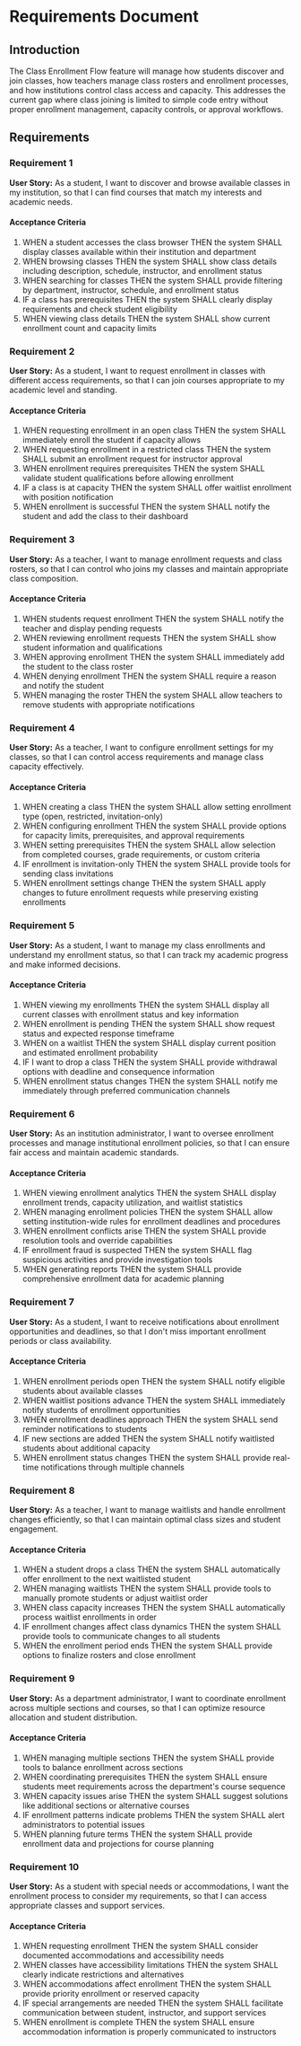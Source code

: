 # Requirements Document

## Introduction

The Class Enrollment Flow feature will manage how students discover and join classes, how teachers manage class rosters and enrollment processes, and how institutions control class access and capacity. This addresses the current gap where class joining is limited to simple code entry without proper enrollment management, capacity controls, or approval workflows.

## Requirements

### Requirement 1

**User Story:** As a student, I want to discover and browse available classes in my institution, so that I can find courses that match my interests and academic needs.

#### Acceptance Criteria

1. WHEN a student accesses the class browser THEN the system SHALL display classes available within their institution and department
2. WHEN browsing classes THEN the system SHALL show class details including description, schedule, instructor, and enrollment status
3. WHEN searching for classes THEN the system SHALL provide filtering by department, instructor, schedule, and enrollment status
4. IF a class has prerequisites THEN the system SHALL clearly display requirements and check student eligibility
5. WHEN viewing class details THEN the system SHALL show current enrollment count and capacity limits

### Requirement 2

**User Story:** As a student, I want to request enrollment in classes with different access requirements, so that I can join courses appropriate to my academic level and standing.

#### Acceptance Criteria

1. WHEN requesting enrollment in an open class THEN the system SHALL immediately enroll the student if capacity allows
2. WHEN requesting enrollment in a restricted class THEN the system SHALL submit an enrollment request for instructor approval
3. WHEN enrollment requires prerequisites THEN the system SHALL validate student qualifications before allowing enrollment
4. IF a class is at capacity THEN the system SHALL offer waitlist enrollment with position notification
5. WHEN enrollment is successful THEN the system SHALL notify the student and add the class to their dashboard

### Requirement 3

**User Story:** As a teacher, I want to manage enrollment requests and class rosters, so that I can control who joins my classes and maintain appropriate class composition.

#### Acceptance Criteria

1. WHEN students request enrollment THEN the system SHALL notify the teacher and display pending requests
2. WHEN reviewing enrollment requests THEN the system SHALL show student information and qualifications
3. WHEN approving enrollment THEN the system SHALL immediately add the student to the class roster
4. WHEN denying enrollment THEN the system SHALL require a reason and notify the student
5. WHEN managing the roster THEN the system SHALL allow teachers to remove students with appropriate notifications

### Requirement 4

**User Story:** As a teacher, I want to configure enrollment settings for my classes, so that I can control access requirements and manage class capacity effectively.

#### Acceptance Criteria

1. WHEN creating a class THEN the system SHALL allow setting enrollment type (open, restricted, invitation-only)
2. WHEN configuring enrollment THEN the system SHALL provide options for capacity limits, prerequisites, and approval requirements
3. WHEN setting prerequisites THEN the system SHALL allow selection from completed courses, grade requirements, or custom criteria
4. IF enrollment is invitation-only THEN the system SHALL provide tools for sending class invitations
5. WHEN enrollment settings change THEN the system SHALL apply changes to future enrollment requests while preserving existing enrollments

### Requirement 5

**User Story:** As a student, I want to manage my class enrollments and understand my enrollment status, so that I can track my academic progress and make informed decisions.

#### Acceptance Criteria

1. WHEN viewing my enrollments THEN the system SHALL display all current classes with enrollment status and key information
2. WHEN enrollment is pending THEN the system SHALL show request status and expected response timeframe
3. WHEN on a waitlist THEN the system SHALL display current position and estimated enrollment probability
4. IF I want to drop a class THEN the system SHALL provide withdrawal options with deadline and consequence information
5. WHEN enrollment status changes THEN the system SHALL notify me immediately through preferred communication channels

### Requirement 6

**User Story:** As an institution administrator, I want to oversee enrollment processes and manage institutional enrollment policies, so that I can ensure fair access and maintain academic standards.

#### Acceptance Criteria

1. WHEN viewing enrollment analytics THEN the system SHALL display enrollment trends, capacity utilization, and waitlist statistics
2. WHEN managing enrollment policies THEN the system SHALL allow setting institution-wide rules for enrollment deadlines and procedures
3. WHEN enrollment conflicts arise THEN the system SHALL provide resolution tools and override capabilities
4. IF enrollment fraud is suspected THEN the system SHALL flag suspicious activities and provide investigation tools
5. WHEN generating reports THEN the system SHALL provide comprehensive enrollment data for academic planning

### Requirement 7

**User Story:** As a student, I want to receive notifications about enrollment opportunities and deadlines, so that I don't miss important enrollment periods or class availability.

#### Acceptance Criteria

1. WHEN enrollment periods open THEN the system SHALL notify eligible students about available classes
2. WHEN waitlist positions advance THEN the system SHALL immediately notify students of enrollment opportunities
3. WHEN enrollment deadlines approach THEN the system SHALL send reminder notifications to students
4. IF new sections are added THEN the system SHALL notify waitlisted students about additional capacity
5. WHEN enrollment status changes THEN the system SHALL provide real-time notifications through multiple channels

### Requirement 8

**User Story:** As a teacher, I want to manage waitlists and handle enrollment changes efficiently, so that I can maintain optimal class sizes and student engagement.

#### Acceptance Criteria

1. WHEN a student drops a class THEN the system SHALL automatically offer enrollment to the next waitlisted student
2. WHEN managing waitlists THEN the system SHALL provide tools to manually promote students or adjust waitlist order
3. WHEN class capacity increases THEN the system SHALL automatically process waitlist enrollments in order
4. IF enrollment changes affect class dynamics THEN the system SHALL provide tools to communicate changes to all students
5. WHEN the enrollment period ends THEN the system SHALL provide options to finalize rosters and close enrollment

### Requirement 9

**User Story:** As a department administrator, I want to coordinate enrollment across multiple sections and courses, so that I can optimize resource allocation and student distribution.

#### Acceptance Criteria

1. WHEN managing multiple sections THEN the system SHALL provide tools to balance enrollment across sections
2. WHEN coordinating prerequisites THEN the system SHALL ensure students meet requirements across the department's course sequence
3. WHEN capacity issues arise THEN the system SHALL suggest solutions like additional sections or alternative courses
4. IF enrollment patterns indicate problems THEN the system SHALL alert administrators to potential issues
5. WHEN planning future terms THEN the system SHALL provide enrollment data and projections for course planning

### Requirement 10

**User Story:** As a student with special needs or accommodations, I want the enrollment process to consider my requirements, so that I can access appropriate classes and support services.

#### Acceptance Criteria

1. WHEN requesting enrollment THEN the system SHALL consider documented accommodations and accessibility needs
2. WHEN classes have accessibility limitations THEN the system SHALL clearly indicate restrictions and alternatives
3. WHEN accommodations affect enrollment THEN the system SHALL provide priority enrollment or reserved capacity
4. IF special arrangements are needed THEN the system SHALL facilitate communication between student, instructor, and support services
5. WHEN enrollment is complete THEN the system SHALL ensure accommodation information is properly communicated to instructors